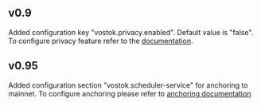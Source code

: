 v0.9
------

Added configuration key "vostok.privacy.enabled". Default value is "false". To configure privacy feature refer to the 
[documentation](https://docs.wavesenterprise.com/how-to-setup/configuration-node.html#create-node-config).

v0.95
------

Added configuration section "vostok.scheduler-service" for anchoring to mainnet. To configure anchoring please refer to [anchoring documentation](https://docs.wavesenterprise.com/en/how-the-platform-works/anchoring.html)